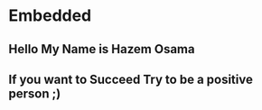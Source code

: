 # Embedded
## Hello My Name is Hazem Osama
## If you want to Succeed Try to be a positive person ;)
